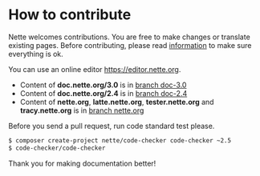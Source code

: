 How to contribute
=================

Nette welcomes contributions. You are free to make changes or translate existing
pages. Before contributing, please read [information](https://nette.org/writing)
to make sure everything is ok.

You can use an online editor https://editor.nette.org.

- Content of **doc.nette.org/3.0** is in [branch doc-3.0](https://github.com/nette/docs/tree/doc-3.0)
- Content of **doc.nette.org/2.4** is in [branch doc-2.4](https://github.com/nette/docs/tree/doc-2.4)
- Content of **nette.org**, **latte.nette.org**, **tester.nette.org** and **tracy.nette.org** is in [branch nette.org](https://github.com/nette/docs/tree/nette.org)

Before you send a pull request, run code standard test please.

```sh
$ composer create-project nette/code-checker code-checker ~2.5
$ code-checker/code-checker
```

Thank you for making documentation better!
